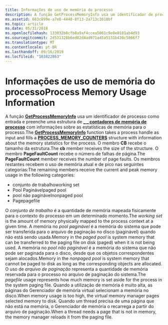 ```yaml
---
title: Informações de uso de memória do processo
description: A função GetProcessMemoryInfo usa um identificador de processo como entrada e preenche uma \_ estrutura de contadores de memória de processo \_ com informações sobre as estatísticas de memória para o processo.
ms.assetid: 683c899e-a7e8-4440-8f13-2a713c1618bf
ms.topic: article
ms.date: 05/31/2018
ms.openlocfilehash: 133032b8cfb8a9af4ccea5661c9e0e0181ab4d93
ms.sourcegitcommit: 2d531328b6ed82d4ad971a45a5131b430c5866f7
ms.translationtype: MT
ms.contentlocale: pt-BR
ms.lasthandoff: 09/16/2019
ms.locfileid: "103822863"
---
```

# <a name="process-memory-usage-information"></a><span data-ttu-id="6a555-103">Informações de uso de memória do processo</span><span class="sxs-lookup"><span data-stu-id="6a555-103">Process Memory Usage Information</span></span>

<span data-ttu-id="6a555-104">A função [**GetProcessMemoryInfo**](/windows/desktop/api/Psapi/nf-psapi-getprocessmemoryinfo) usa um identificador de processo como entrada e preenche uma estrutura de [**\_ \_ contadores de memória de processo**](/windows/desktop/api/Psapi/ns-psapi-process_memory_counters) com informações sobre as estatísticas de memória para o processo.</span><span class="sxs-lookup"><span data-stu-id="6a555-104">The [**GetProcessMemoryInfo**](/windows/desktop/api/Psapi/nf-psapi-getprocessmemoryinfo) function takes a process handle as input and fills a [**PROCESS\_MEMORY\_COUNTERS**](/windows/desktop/api/Psapi/ns-psapi-process_memory_counters) structure with information about the memory statistics for the process.</span></span> <span data-ttu-id="6a555-105">O membro **CB** recebe o tamanho da estrutura.</span><span class="sxs-lookup"><span data-stu-id="6a555-105">The **cb** member receives the size of the structure.</span></span> <span data-ttu-id="6a555-106">O membro **PageFaultCount** recebe o número de falhas de página.</span><span class="sxs-lookup"><span data-stu-id="6a555-106">The **PageFaultCount** member receives the number of page faults.</span></span> <span data-ttu-id="6a555-107">Os membros restantes recebem o uso de memória atual e de pico nas seguintes categorias:</span><span class="sxs-lookup"><span data-stu-id="6a555-107">The remaining members receive the current and peak memory usage in the following categories:</span></span>

-   <span data-ttu-id="6a555-108">conjunto de trabalho</span><span class="sxs-lookup"><span data-stu-id="6a555-108">working set</span></span>
-   <span data-ttu-id="6a555-109">Pool Paginável</span><span class="sxs-lookup"><span data-stu-id="6a555-109">paged pool</span></span>
-   <span data-ttu-id="6a555-110">pool não paginável</span><span class="sxs-lookup"><span data-stu-id="6a555-110">nonpaged pool</span></span>
-   <span data-ttu-id="6a555-111">Page</span><span class="sxs-lookup"><span data-stu-id="6a555-111">pagefile</span></span>

<span data-ttu-id="6a555-112">O *conjunto de trabalho* é a quantidade de memória mapeada fisicamente para o contexto do processo em um determinado momento.</span><span class="sxs-lookup"><span data-stu-id="6a555-112">The *working set* is the amount of memory physically mapped to the process context at a given time.</span></span> <span data-ttu-id="6a555-113">A memória no *pool paginável* é a memória do sistema que pode ser transferida para o arquivo de paginação no disco (paginável) quando não está sendo usada.</span><span class="sxs-lookup"><span data-stu-id="6a555-113">Memory in the *paged pool* is system memory that can be transferred to the paging file on disk (paged) when it is not being used.</span></span> <span data-ttu-id="6a555-114">A memória no *pool não paginável* é a memória do sistema que não pode ser paginada para o disco, desde que os objetos correspondentes sejam alocados.</span><span class="sxs-lookup"><span data-stu-id="6a555-114">Memory in the *nonpaged pool* is system memory that cannot be paged to disk as long as the corresponding objects are allocated.</span></span> <span data-ttu-id="6a555-115">O uso de *arquivo de paginação* representa a quantidade de memória reservada para o processo no arquivo de paginação do sistema.</span><span class="sxs-lookup"><span data-stu-id="6a555-115">The *pagefile* usage represents how much memory is set aside for the process in the system paging file.</span></span> <span data-ttu-id="6a555-116">Quando a utilização de memória é muito alta, as páginas do Gerenciador de memória virtual selecionam a memória no disco.</span><span class="sxs-lookup"><span data-stu-id="6a555-116">When memory usage is too high, the virtual memory manager pages selected memory to disk.</span></span> <span data-ttu-id="6a555-117">Quando um thread precisa de uma página que não está na memória, o Gerenciador de memória o recarrega a partir do arquivo de paginação.</span><span class="sxs-lookup"><span data-stu-id="6a555-117">When a thread needs a page that is not in memory, the memory manager reloads it from the paging file.</span></span>

 

 




